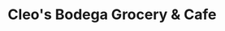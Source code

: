 ---
title: "Cleo's Bodega Grocery & Cafe"
url: /indianapolis/cleos-bodega-grocery-und-cafe/
shop: Supermarkt
---
